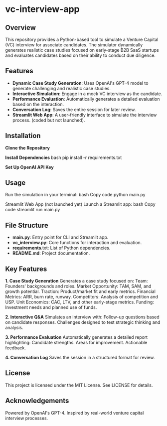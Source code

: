 # vc-interview-app

## Overview
This repository provides a Python-based tool to simulate a Venture Capital (VC) interview for associate candidates. The simulator dynamically generates realistic case studies focused on early-stage B2B SaaS startups and evaluates candidates based on their ability to conduct due diligence.

## Features
- **Dynamic Case Study Generation**: Uses OpenAI's GPT-4 model to generate challenging and realistic case studies.  
- **Interactive Simulation**: Engage in a mock VC interview as the candidate.  
- **Performance Evaluation**: Automatically generates a detailed evaluation based on the interaction.  
- **Conversation Log**: Saves the entire session for later review.  
- **Streamlit Web App**: A user-friendly interface to simulate the interview process. (coded but not launched).

## Installation
**Clone the Repository**  

**Install Dependencies**
bash
pip install -r requirements.txt

**Set Up OpenAI API Key**

## Usage
Run the simulation in your terminal:
bash
Copy code
python main.py

Streamlit Web App (not launched yet)
Launch a Streamlit app:
bash
Copy code
streamlit run main.py

## File Structure
- **main.py**: Entry point for CLI and Streamlit app.
- **vc_interview.py**: Core functions for interaction and evaluation.
- **requirements**.txt: List of Python dependencies.
- **README.md**: Project documentation.

## Key Features
**1. Case Study Generation**
Generates a case study focused on:
Team: Founders' backgrounds and roles.
Market Opportunity: TAM, SAM, and growth potential.
Traction: Product/market fit and early metrics.
Financial Metrics: ARR, burn rate, runway.
Competitors: Analysis of competition and USP.
Unit Economics: CAC, LTV, and other early-stage metrics.
Funding: Investment needs and planned use of funds.

**2. Interactive Q&A**
Simulates an interview with:
Follow-up questions based on candidate responses.
Challenges designed to test strategic thinking and analysis.

**3. Performance Evaluation**
Automatically generates a detailed report highlighting:
Candidate strengths.
Areas for improvement.
Actionable feedback.

**4. Conversation Log**
Saves the session in a structured format for review.

## License
This project is licensed under the MIT License. See LICENSE for details.

## Acknowledgements
Powered by OpenAI's GPT-4.
Inspired by real-world venture capital interview processes.



